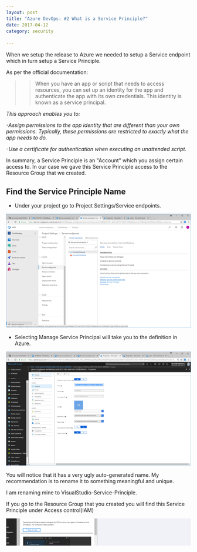 ```yaml
---
layout: post
title: "Azure DevOps: #2 What is a Service Principle?"
date: 2017-04-12
category: security

---
```

When we setup the release to Azure we needed to setup a Service endpoint which in turn setup a Service Principle.

As per the official documentation:

>>When you have an app or script that needs to access resources, you can set up an identity for the app and authenticate the app with its own credentials. This identity is known as a service principal.

*This approach enables you to:*

*-Assign permissions to the app identity that are different than your own permissions. Typically, these permissions are restricted to exactly what the app needs to do.*

*-Use a certificate for authentication when executing an unattended script.*

In summary, a Service Principle is an "Account" which you assign certain access to.  In our case we gave this Service Principle access to the Resource Group that we created.

## Find the Service Principle Name
- Under your project go to Project Settings/Service endpoints.

![](/images/Service-Principle-01.png)

- Selecting Manage Service Principal will take you to the definition in Azure.

![](/images/Service-Principle-02.png)

You will notice that it has a very ugly auto-generated name.  My recommendation is to rename it to something meaningful and unique.

I am renaming mine to VisualStudio-Service-Principle.

If you go to the Resource Group that you created you will find this Service Principle under Access control(IAM)

![](/images/See-Service-Principle-01-01.png)
